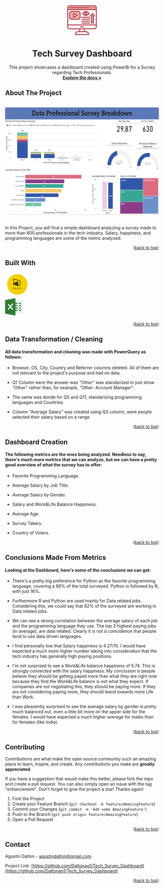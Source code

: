 <!-- PROJECT LOGO -->
<br />
<div align="center">
  <a href="https://github.com/github_username/repo_name">
    <img src="images/monitor.png" alt="Logo" width="100" height="100">
  </a>

<h1 align="center">Tech Survey Dashboard</h1>

  <p align="center">
    This project showcases a dashboard created using PowerBi for a Survey regarding Tech Professionals.
    <br />
    <a href="https://github.com/Daltonag1/Tech_Survey_Dashboard"><strong>Explore the docs »</strong></a>

  </p>
</div>



<!-- ABOUT THE PROJECT -->
## About The Project
<br />
<div align="center">
<img src="images/Screenshot 2023-04-21 114029.png" alt="Logo" width="600" height="350">
</div>
<br />
<p align="left">In this Project, you will find a simple dashboard analyzing a survey made to more than 600 professionals in the tech industry. Salary, happiness, and programming languages are some of the metric analyzed. </p>

<p align="right">(<a href="#readme-top">back to top</a>)</p>



## Built With

<img src="images/Powerbi.png" alt="Logo" width="80" height="80">
<br />
<img src="images/sobresalir.png" alt="Logo" width="60" height="60">


<p align="right">(<a href="#readme-top">back to top</a>)</p>



<!-- GETTING STARTED -->
## Data Transformation / Cleaning
#### All data transformation and cleaning was made with PowerQuery as follows:

- Browser, OS, City, Country and Referrer columns deleted. All of them are not relevant to the project's purpose and had no data.

- Q1 Column were the answer was "Other" was standarized to just show "Other" rather than, for example, "Other: Account Manager".

- The same was donde for Q5 and Q11, standarizing programming languages and Countries.

- Column "Average Salary" was created using Q3 column, were people selected their salary based on a range.


<p align="right">(<a href="#readme-top">back to top</a>)</p>

## Dashboard Creation
#### The following metrics are the ones being analyzed. Needless to say, there's much more metrics that we can analyze, but we can have a pretty good overview of what the survey has to offer:

- Favorite Programming Language.

- Average Salary by Job Title.

- Average Salary by Gender.

- Salary and Work&Life Balance Happiness.

- Average Age.

- Survey Takers.

- Country of Voters.


<p align="right">(<a href="#readme-top">back to top</a>)</p>

## Conclusions Made From Metrics
#### Looking at the Dashboard, here's some of the conclusions we can get:

- There's a pretty big preference for Python as the favorite programming language, covering a 66% of the total surveyed. Python is followed by R, with just 16%.

- Furthermore R and Python are used mainly for Data related jobs. Considering this, we could say that 82% of the surveyed are working in Data related jobs.

- We can see a strong correlation between the average salary of each job and the programming language they use. The top 3 highest paying jobs (in average), are data related. Clearly it is not a coincidence that people tend to use data driven languages.

- I find personally low that Salary happiness is 4.27/10. I would have expected a much more higher number taking into consideration that the tech industry has generally high paying positions.

- I'm not surprised to see a Work&Life balance happiness of 5.74. This is strongly connected with the salary happiness. My conclusion is people believe they should be getting payed more than what they are right now because they find the Work&Life balance is not what they expect. If companies are not negotiating this, they should be paying more. If they are not considering paying more, they should leand towards more Life than Work.

- I was pleasently surprised to see the average salary by gender is pretty much balanced out, even a little bit more on the upper side for the females. I would have expected a much higher average for males than for females (like India).


<p align="right">(<a href="#readme-top">back to top</a>)</p>

<!-- CONTRIBUTING -->
## Contributing

Contributions are what make the open source community such an amazing place to learn, inspire, and create. Any contributions you make are **greatly appreciated**.

If you have a suggestion that would make this better, please fork the repo and create a pull request. You can also simply open an issue with the tag "enhancement".
Don't forget to give the project a star! Thanks again!

1. Fork the Project
2. Create your Feature Branch (`git checkout -b feature/AmazingFeature`)
3. Commit your Changes (`git commit -m 'Add some AmazingFeature'`)
4. Push to the Branch (`git push origin feature/AmazingFeature`)
5. Open a Pull Request

<p align="right">(<a href="#readme-top">back to top</a>)</p>




<!-- CONTACT -->
## Contact

Agustin Dalton - agustindalton@gmail.com

Project Link: [https://github.com/Daltonag1/Tech_Survey_Dashboard](https://github.com/Daltonag1/Tech_Survey_Dashboard)

<p align="right">(<a href="#readme-top">back to top</a>)</p>

